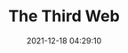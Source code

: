 ---
date: 2021-12-18 04:29:10
link:
  source: pocket
  source_url: https://getpocket.com
  text: The Third Web
  url: https://tante.cc/2021/12/17/the-third-web/
source: pocket
syndicated:
- type: pocket
  url: https://tante.cc/2021/12/17/the-third-web/
- type: mastodon
  url: https://mastodon.technology/users/roytang/statuses/107466072040497965
- type: twitter
  url: https://twitter.com/roytang/status/1472062922381615104/
title: The Third Web
---